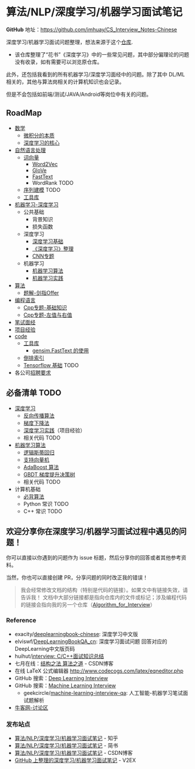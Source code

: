 算法/NLP/深度学习/机器学习面试笔记
===
**GitHub** 地址：https://github.com/imhuay/CS_Interview_Notes-Chinese

深度学习/机器学习面试问题整理，想法来源于这个[仓库](https://github.com/elviswf/DeepLearningBookQA_cn).
- 该仓库整理了“花书”《深度学习》中的一些常见问题，其中部分偏理论的问题没有收录，如有需要可以浏览原仓库。

此外，还包括我看到的所有机器学习/深度学习面经中的问题。除了其中 DL/ML 相关的，其他与算法岗相关的计算机知识也会记录。

但是不会包括如前端/测试/JAVA/Android等岗位中有关的问题。

<!-- 替换地址 -->
<!-- https://github.com/imhuay/CS_Interview_Notes-Chinese/blob/master/ -->
## RoadMap
- [数学](./数学)
  - [微积分的本质](./数学/微积分的本质.md)
  - [深度学习的核心](./数学/深度学习的核心.md)
- [自然语言处理](./自然语言处理)
  - [词向量](./自然语言处理/专题-词向量.md)
      - [Word2Vec](./自然语言处理/专题-词向量.md#word2vec)
      - [GloVe](./自然语言处理/专题-词向量.md#glove)
      - [FastText](./自然语言处理/专题-词向量.md#fasttext)
      - WordRank TODO
  - [序列建模](./自然语言处理/专题-序列建模.md) TODO
  - [工具库](./自然语言处理/专题-工具库.md)
- [机器学习-深度学习](./机器学习-深度学习)
  - 公共基础
      - 背景知识
      - 损失函数
  - 深度学习
      - [深度学习基础](./机器学习-深度学习/DL专题-深度学习基础.md)
      - [《深度学习》整理](./机器学习-深度学习/DL专题-《深度学习》整理.md)
      - [CNN专题](./机器学习-深度学习/DL专题-CNN.md)
  - 机器学习
      - [机器学习算法](./机器学习-深度学习/ML专题-机器学习算法.md)
      - [机器学习实践](./机器学习-深度学习/ML专题-机器学习实践.md)
- [算法](./算法)
  - [题解-剑指Offer](./算法/题解-剑指Offer.md)
- [编程语言](./编程语言)
  - [Cpp专题-基础知识](./编程语言/Cpp专题-基础知识.md)
  - [Cpp专题-左值与右值](./编程语言/Cpp专题-左值与右值.md)
- [笔试面经](./笔试面经)
- [项目经验](./项目经验)
- [code](./code)
  - [工具库](./code/工具库)
      - [gensim.FastText 的使用](./code/工具库/gensim/FastText.py)
  - [倒排索引](./code/倒排索引)
  - [Tensorflow 基础](./code/tf-基础) TODO
- 各公司[招聘要求](./招聘要求.md)

## 必备清单 TODO
- [深度学习](./深度学习/README.md)
  - [反向传播算法](./深度学习/README.md#反向传播算法)
  - [梯度下降法](#梯度下降法)
  - [深度学习实践](./项目经验/README.md)（项目经验）
  - 相关代码 TODO
- [机器学习算法](./机器学习/README.md)
  - [逻辑斯蒂回归](./机器学习/README.md#逻辑斯蒂回归)
  - [支持向量机](./机器学习/README.md#支持向量机)
  - [AdaBoost 算法](./机器学习/README.md#adaboost-算法)
  - [GBDT 梯度提升决策树](./机器学习/README.md#梯度提升决策树-gbdt)
  - 相关代码 TODO
- 计算机基础
  - [必背算法](https://github.com/imhuay/Algorithm_for_Interview-Chinese/tree/master/Algorithm_for_Interview/_必背算法)
  - Python 常识 TODO
  - C++ 常识 TODO


**欢迎分享你在深度学习/机器学习面试过程中遇见的问题！**
---
你可以直接以你遇到的问题作为 issue 标题，然后分享你的回答或者其他参考资料。

当然，你也可以直接创建 PR，分享问题的同时改正我的错误！

> 我会经常修改文档的结构（特别是代码的链接）。如果文中有链接失效，请告诉我！
> 文档中大部分链接都是指向仓库内的文件或标记；涉及编程代码的链接会指向我的另一个仓库（[Algorithm_for_Interview](https://github.com/imhuay/Algorithm_for_Interview-Chinese)）

### Reference

- exacity/[deeplearningbook-chinese](https://github.com/exacity/deeplearningbook-chinese): 深度学习中文版 
- elviswf/[DeepLearningBookQA_cn](https://github.com/elviswf/DeepLearningBookQA_cn): 深度学习面试问题 回答对应的DeepLearning中文版页码
- huihut/[interview: C/C++面试知识总结](https://github.com/huihut/interview) 
- 七月在线：[结构之法 算法之道](https://blog.csdn.net/v_july_v) - CSDN博客
- 在线 LaTeX 公式编辑器 http://www.codecogs.com/latex/eqneditor.php
- GitHub 搜索：[Deep Learning Interview](https://github.com/search?q=deep+learning+interview)
- GitHub 搜索：[Machine Learning Interview](https://github.com/search?q=machine+learning+interview)
    - geekcircle/[machine-learning-interview-qa](https://github.com/geekcircle/machine-learning-interview-qa): 人工智能-机器学习笔试面试题解析 
- [牛客网-讨论区](https://www.nowcoder.com/discuss?type=2&order=0)

### 发布站点
- [算法/NLP/深度学习/机器学习面试笔记](https://zhuanlan.zhihu.com/p/41515995) - 知乎
- [算法/NLP/深度学习/机器学习面试笔记](https://www.jianshu.com/p/55b0703aa1ad) - 简书 
- [算法/NLP/深度学习/机器学习面试笔记](https://blog.csdn.net/imhuay/article/details/81490564) - CSDN博客 
- [GitHub 上整理的深度学习/机器学习面试笔记](https://www.v2ex.com/t/473047) - V2EX 